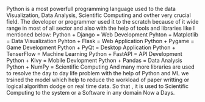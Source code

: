 Python is a most powerfull programming language used to the data Visualization, Data Analysis, Scientific Computing and ovther very crucial field. The developer or programmer used it to the scratch because of it wide range in most of all sector and also with the help of tools and libraries like I mentioned below:
Python + Django  = Web Development
Pyhton + Matplotlib = Data Visualization
Pyhton + Flask = Web Application
Python + Pygame = Game Development
Python + PyQt = Desktop Application
Python + TenserFlow = Machine Learning
Python + FastAPI = API Development
Python + Kivy = Mobile Devlopment
Python + Pandas = Data Analysis
Python + NumPy = Scientific Computing
And many more libraries are used to resolve the day to day life problem with the help of Python and ML we trsined the model which help to reduce the workload of paper writting or logical algorithm dodge on real time data. So that , it is used to  Scientific Computing to the system or a Software in any domain Now a Days.
